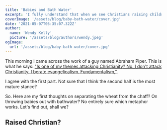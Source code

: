 ```yaml
---
title: 'Babies and Bath Water'
excerpt: 'I fully understand that when we see Christians raising children in a way that seems to fly in the face of everything Jesus said, it is important to call that out.' 
coverImage: '/assets/blog/baby-bath-water/cover.jpg'
date: '2021-05-07T05:35:07.322Z'
author:
  name: 'Wendy Kelly'
  picture: '/assets/blog/authors/wendy.jpeg'
ogImage:
  url: '/assets/blog/baby-bath-water/cover.jpg'
---
```


This morning I came across the work of a guy named Abraham Piper. This is what he says: ["Is one of my themes attacking Christianity? No. I don't attack Christianity. I berate evangelicalism. Fundamentalism,"](https://www.christiantoday.com/article/john.pipers.son.goes.viral.laying.into.evangelicalism.on.tiktok/136664.htm).

I agree with the first part. Not sure that I think the second half is the most mature stance?

So. Here are my first thoughts on separating the wheat from the chaff? On throwing babies out with bathwater? No entirely sure which metaphor works. Let's find out, shall we?

## Raised Christian?